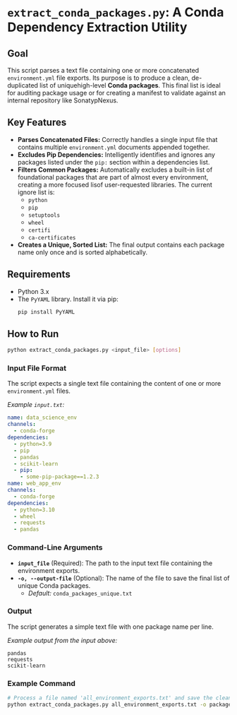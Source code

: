 # `extract_conda_packages.py`: A Conda Dependency Extraction Utility
    
## Goal

This script parses a text file containing one or more concatenated `environment.yml` file exports. Its purpose is to produce a clean, de-duplicated list of uniquehigh-level **Conda packages**. This final list is ideal for auditing package usage or for creating a manifest to validate against an internal repository like SonatypNexus.

## Key Features

* **Parses Concatenated Files:** Correctly handles a single input file that contains multiple `environment.yml` documents appended together.
* **Excludes Pip Dependencies:** Intelligently identifies and ignores any packages listed under the `pip:` section within a dependencies list.
* **Filters Common Packages:** Automatically excludes a built-in list of foundational packages that are part of almost every environment, creating a more focused lisof user-requested libraries. The current ignore list is:
    * `python`
    * `pip`
    * `setuptools`
    * `wheel`
    * `certifi`
    * `ca-certificates`
* **Creates a Unique, Sorted List:** The final output contains each package name only once and is sorted alphabetically.

## Requirements

* Python 3.x
* The `PyYAML` library. Install it via pip:
    ```bash
    pip install PyYAML
    ```

## How to Run

```bash
python extract_conda_packages.py <input_file> [options]
```

### Input File Format

The script expects a single text file containing the content of one or more `environment.yml` files.

*Example `input.txt`:*

```yaml
name: data_science_env
channels:
  - conda-forge
dependencies:
  - python=3.9
  - pip
  - pandas
  - scikit-learn
  - pip:
    - some-pip-package==1.2.3
name: web_app_env
channels:
  - conda-forge
dependencies:
  - python=3.10
  - wheel
  - requests
  - pandas
```

### Command-Line Arguments

* **`input_file`** (Required): The path to the input text file containing the environment exports.
* **`-o, --output-file`** (Optional): The name of the file to save the final list of unique Conda packages.
    * *Default:* `conda_packages_unique.txt`

### Output

The script generates a simple text file with one package name per line.

*Example output from the input above:*

```text
pandas
requests
scikit-learn
```

### Example Command

```bash
# Process a file named 'all_environment_exports.txt' and save the clean list to 'packages_to_test.txt'
python extract_conda_packages.py all_environment_exports.txt -o packages_to_test.txt
```
